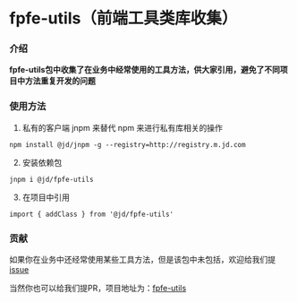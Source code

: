 # fpfe-utils（前端工具类库收集）

### 介绍

**fpfe-utils包中收集了在业务中经常使用的工具方法，供大家引用，避免了不同项目中方法重复开发的问题**

### 使用方法
1. 私有的客户端 jnpm 来替代 npm 来进行私有库相关的操作
```
npm install @jd/jnpm -g --registry=http://registry.m.jd.com
```

2. 安装依赖包
```
jnpm i @jd/fpfe-utils
```
3. 在项目中引用
```
import { addClass } from '@jd/fpfe-utils'
```

### 贡献

如果你在业务中还经常使用某些工具方法，但是该包中未包括，欢迎给我们提 [issue](https://git.jd.com/nb-fe/fpfe-utils/issues)

当然你也可以给我们提PR，项目地址为：[fpfe-utils](https://git.jd.com/nb-fe/fpfe-utils)
